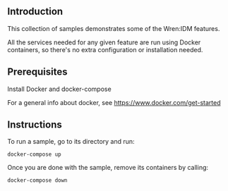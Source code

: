 ## Introduction

This collection of samples demonstrates some of the Wren:IDM features.

All the services needed for any given feature are run using Docker containers, so there's no extra configuration or installation needed.

## Prerequisites

Install Docker and docker-compose

For a general info about docker, see https://www.docker.com/get-started

## Instructions

To run a sample, go to its directory and run:

`docker-compose up`

Once you are done with the sample, remove its containers by calling:

`docker-compose down`








